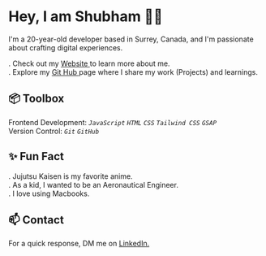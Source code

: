 <h1> Hey, I am Shubham 👋🏻 </h1>

I'm a 20-year-old developer based in Surrey, Canada, and I'm passionate about crafting digital experiences.

. Check out my <a href="">  Website </a> to learn more about me.<br>
. Explore my <a href="https://github.com/Shubham2543">  Git Hub </a> page where I share my work (Projects) and learnings.<br>

<h2> 📦 Toolbox </h2>

Frontend Development:   <em> `JavaScript` `HTML` `CSS` `Tailwind CSS` `GSAP` </em> <br>
Version Control:  <em> `Git` `GitHub` </em>

<h2> ✨ Fun Fact </h2> 

. Jujutsu Kaisen is my favorite anime. <br>
. As a kid, I wanted to be an Aeronautical Engineer. <br>
. I love using Macbooks. <br>


<h2> 📫 Contact </h2>
For a quick response, DM me on <a href="https://www.linkedin.com/in/shubham-masih-3916922b5/"> LinkedIn. </a>

